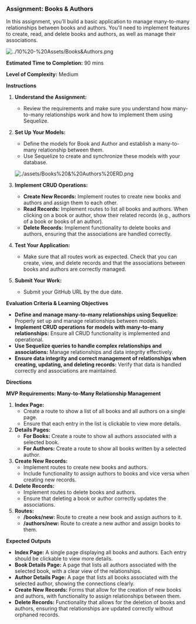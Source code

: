 ### Assignment: Books & Authors

In this assignment, you’ll build a basic application to manage many-to-many relationships between books and authors. You'll need to implement features to create, read, and delete books and authors, as well as manage their associations.

![../10%20-%20Assets/Books&Authors.png](../10%20-%20Assets/Books&Authors.png)

**Estimated Time to Completion:** 90 mins

**Level of Complexity:** Medium

**Instructions**

1. **Understand the Assignment:**
    - Review the requirements and make sure you understand how many-to-many relationships work and how to implement them using Sequelize.
2. **Set Up Your Models:**
    - Define the models for Book and Author and establish a many-to-many relationship between them.
    - Use Sequelize to create and synchronize these models with your database.
    
    ![./assets/Books%20&%20Authors%20ERD.png](./assets/Books%20&%20Authors%20ERD.png)
    
3. **Implement CRUD Operations:**
    - **Create New Records:** Implement routes to create new books and authors and assign them to each other.
    - **Read Records:** Implement routes to list all books and authors. When clicking on a book or author, show their related records (e.g., authors of a book or books of an author).
    - **Delete Records:** Implement functionality to delete books and authors, ensuring that the associations are handled correctly.
4. **Test Your Application:**
    - Make sure that all routes work as expected. Check that you can create, view, and delete records and that the associations between books and authors are correctly managed.
5. **Submit Your Work:**
    - Submit your GitHub URL by the due date.

**Evaluation Criteria & Learning Objectives**

- **Define and manage many-to-many relationships using Sequelize:** Properly set up and manage relationships between models.
- **Implement CRUD operations for models with many-to-many relationships:** Ensure all CRUD functionality is implemented and operational.
- **Use Sequelize queries to handle complex relationships and associations:** Manage relationships and data integrity effectively.
- **Ensure data integrity and correct management of relationships when creating, updating, and deleting records:** Verify that data is handled correctly and associations are maintained.

**Directions**

**MVP Requirements: Many-to-Many Relationship Management**

1. **Index Page:**
    - Create a route to show a list of all books and all authors on a single page.
    - Ensure that each entry in the list is clickable to view more details.
2. **Details Pages:**
    - **For Books:** Create a route to show all authors associated with a selected book.
    - **For Authors:** Create a route to show all books written by a selected author.
3. **Create New Records:**
    - Implement routes to create new books and authors.
    - Include functionality to assign authors to books and vice versa when creating new records.
4. **Delete Records:**
    - Implement routes to delete books and authors.
    - Ensure that deleting a book or author correctly updates the associations.
5. **Routes:**
    - **/books/new:** Route to create a new book and assign authors to it.
    - **/authors/new:** Route to create a new author and assign books to them.

**Expected Outputs**

- **Index Page:** A single page displaying all books and authors. Each entry should be clickable to view more details.
- **Book Details Page:** A page that lists all authors associated with the selected book, with a clear view of the relationships.
- **Author Details Page:** A page that lists all books associated with the selected author, showing the connections clearly.
- **Create New Records:** Forms that allow for the creation of new books and authors, with functionality to assign relationships between them.
- **Delete Records:** Functionality that allows for the deletion of books and authors, ensuring that relationships are updated correctly without orphaned records.